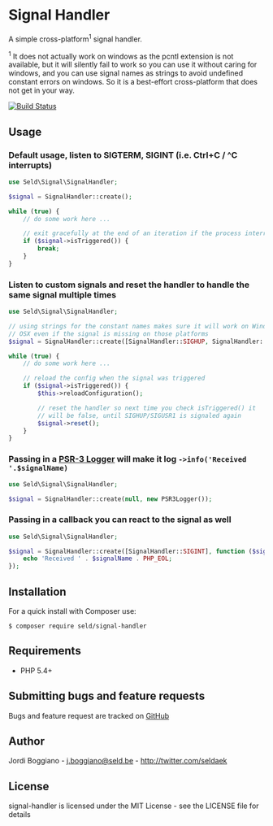 Signal Handler
==============

A simple cross-platform<sup>1</sup> signal handler.

<sup>1</sup> It does not actually work on windows as the pcntl extension is not available, but
it will silently fail to work so you can use it without caring for windows,
and you can use signal names as strings to avoid undefined constant errors
on windows. So it is a best-effort cross-platform that does not get in your way.

[![Build Status](https://secure.travis-ci.org/Seldaek/signal-handler.png)](http://travis-ci.org/Seldaek/signal-handler)

Usage
-----

### Default usage, listen to SIGTERM, SIGINT (i.e. Ctrl+C / ^C interrupts)

```php
use Seld\Signal\SignalHandler;

$signal = SignalHandler::create();

while (true) {
    // do some work here ...

    // exit gracefully at the end of an iteration if the process interruption was called for
    if ($signal->isTriggered()) {
        break;
    }
}
```

### Listen to custom signals and reset the handler to handle the same signal multiple times

```php
use Seld\Signal\SignalHandler;

// using strings for the constant names makes sure it will work on Windows and
// OSX even if the signal is missing on those platforms
$signal = SignalHandler::create([SignalHandler::SIGHUP, SignalHandler::SIGUSR1]);

while (true) {
    // do some work here ...

    // reload the config when the signal was triggered
    if ($signal->isTriggered()) {
        $this->reloadConfiguration();

        // reset the handler so next time you check isTriggered() it
        // will be false, until SIGHUP/SIGUSR1 is signaled again
        $signal->reset();
    }
}
```

### Passing in a [PSR-3 Logger](https://packagist.org/providers/psr/log-implementation) will make it log `->info('Received '.$signalName)`

```php
use Seld\Signal\SignalHandler;

$signal = SignalHandler::create(null, new PSR3Logger());
```

### Passing in a callback you can react to the signal as well

```php
use Seld\Signal\SignalHandler;

$signal = SignalHandler::create([SignalHandler::SIGINT], function ($signal, $signalName) {
    echo 'Received ' . $signalName . PHP_EOL;
});
```

Installation
------------

For a quick install with Composer use:

    $ composer require seld/signal-handler

Requirements
------------

- PHP 5.4+

Submitting bugs and feature requests
------------------------------------

Bugs and feature request are tracked on [GitHub](https://github.com/Seldaek/signal-handler/issues)

Author
------

Jordi Boggiano - <j.boggiano@seld.be> - <http://twitter.com/seldaek>

License
-------

signal-handler is licensed under the MIT License - see the LICENSE file for details
